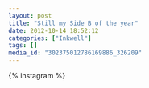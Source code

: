 ```yaml
---
layout: post
title: "Still my Side B of the year"
date: 2012-10-14 18:52:12
categories: ["Inkwell"]
tags: []
media_id: "302375012786169886_326209"
---
```


{% instagram %}
